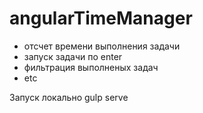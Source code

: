 # angularTimeManager
- отсчет времени выполнения задачи
- запуск задачи по enter
- фильтрация выполненых задач
- etc

Запуск локально gulp serve